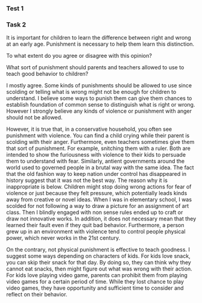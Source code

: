### Test 1
### Task 2

It is important for children to learn the difference between right and wrong at an early age. Punishment is necessary to help them learn this distinction.

To what extent do you agree or disagree with this opinion?

What sort of punishment should parents and teachers allowed to use to teach good behavior to children?


I mostly agree. Some kinds of punishments should be allowed to use since scolding or telling what is wrong might not be enough for children to understand. I believe some ways to punish them can give them chances to establish foundation of common sense to distinguish what is right or wrong. However I strongly believe any kinds of violence or punishment with anger should not be allowed.  

However, it is true that, in a conservative household, you often see punishment with violence. You can find a child crying while their parent is scolding with their anger. Furthermore, even teachers sometimes give them that sort of punishment. For example, snitching them with a ruler. Both are intended to show the furiousness with violence to their kids to persuade them to understand with fear. Similarly, antient governments around the world used to governed people in a brutal way with the same idea. The fact that the old fashion way to keep nation under control has disappeared in history suggest that it was not the best way. The reason why it is inappropriate is below. Children might stop doing wrong actions for fear of violence or just because they felt pressure, which potentially leads kinds away from creative or novel ideas. When I was in elementary school, I was scolded for not following a way to draw a picture for an 
assignment of art class. Then I blindly engaged with non sense rules ended up to craft or draw not innovative works. In addition, it does not necessary mean that they learned their fault even if they quit bad behavior. Furthermore, a person grew up in an environment with violence tend to control people physical power, which never works in the 21st century. 

On the contrary, not physical punishment is effective to teach goodness. I suggest some ways depending on characters of kids. For kids love snack, you can skip their snack for that day. By doing so, they can think why they cannot eat snacks, then might figure out what was wrong with their action. For kids love playing video game, parents can prohibit them from playing video games for a certain period of time. While they lost chance to play video games, they have opportunity and sufficient time to consider and reflect on their behavior. 
